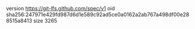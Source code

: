 version https://git-lfs.github.com/spec/v1
oid sha256:247971e429fd987d6d1e589c92ad5ce0a0162a2ab767a498df00e288515a8413
size 3265
